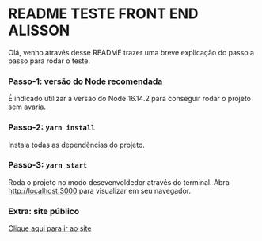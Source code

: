 # README TESTE FRONT END ALISSON

Olá, venho através desse README trazer uma breve explicação do passo a passo para rodar o teste.

### Passo-1: versão do Node recomendada 

É indicado utilizar a versão do Node 16.14.2 para conseguir rodar o projeto sem avaria.

### Passo-2: `yarn install`

Instala todas as dependências do projeto.
### Passo-3: `yarn start`

Roda o projeto no modo desevenvoldedor através do terminal.
Abra [http://localhost:3000](http://localhost:3000) para visualizar em seu navegador.

### Extra: site público

[Clique aqui para ir ao site](https://teste-web-9cfe5.web.app/)